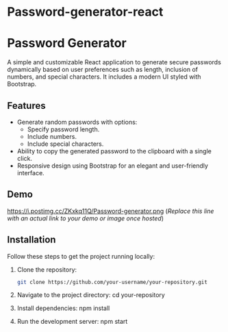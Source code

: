 
# Password-generator-react
# Password Generator

A simple and customizable React application to generate secure passwords dynamically based on user preferences such as length, inclusion of numbers, and special characters. It includes a modern UI styled with Bootstrap.

## Features

- Generate random passwords with options:
  - Specify password length.
  - Include numbers.
  - Include special characters.
- Ability to copy the generated password to the clipboard with a single click.
- Responsive design using Bootstrap for an elegant and user-friendly interface.

## Demo

https://i.postimg.cc/ZKxkq11Q/Password-generator.png
(*Replace this line with an actual link to your demo or image once hosted*)

## Installation

Follow these steps to get the project running locally:

1. Clone the repository:
   ```bash
   git clone https://github.com/your-username/your-repository.git

2. Navigate to the project directory:
    cd your-repository

3. Install dependencies:
   npm install

4. Run the development server:
   npm start

